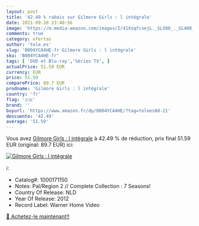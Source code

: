 ```yaml
---
layout: post
title: '42.49 % rabais sur Gilmore Girls : l intégrale'
date: 2021-09-28 23:40:56
image: 'https://m.media-amazon.com/images/I/41XoqfcxejL._SL500_._SL400_.jpg'
comments: true
category: ofertas
author: 'tole.es'
slug: 'B004YCA4HE-fr Gilmore Girls : l intégrale'
sku: 'B004YCA4HE-fr'
tags: [ 'DVD et Blu-ray','Séries TV', ]
actualPrice: 51.59 EUR
currency: EUR
price: 51.59
comparePrice: 89.7 EUR
prodname: 'Gilmore Girls : l intégrale'
country: 'fr'
flag: '🇫🇷'
brand: ''
buyurl: 'https://www.amazon.fr/dp/B004YCA4HE/?tag=tolees0d-21'
descuento: '42.49'
average: '51.59'
---
```


Vous avez [Gilmore Girls : l intégrale](https://www.amazon.fr/dp/B004YCA4HE/?tag=tolees0d-21)  à  42.49 % de réduction, prix final  51.59 EUR (original: 89.7 EUR) ici:

[![Gilmore Girls : l intégrale](https://m.media-amazon.com/images/I/41XoqfcxejL._SL500_._SL400_.jpg)](https://www.amazon.fr/dp/B004YCA4HE/?tag=tolees0d-21)

ℹ️:

- Catalog#: 1000171150
- Notes: Pal/Region 2 // Complete Collection : 7 Seasons!
- Country Of Release: NLD
- Year Of Release: 2012
- Record Label: Warner Home Video

[🛒 Achetez-le maintenant!!](https://www.amazon.fr/dp/B004YCA4HE/?tag=tolees0d-21)

